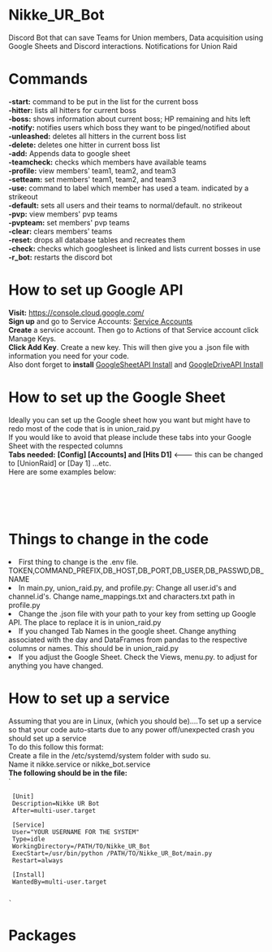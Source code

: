 # Nikke_UR_Bot
Discord Bot that can save Teams for Union members, Data acquisition using Google Sheets and Discord interactions. Notifications for Union Raid

# Commands
**-start:** command to be put in the list for the current boss<br>
**-hitter:** lists all hitters for current boss<br>
**-boss:** shows information about current boss; HP remaining and hits left<br>
**-notify:** notifies users which boss they want to be pinged/notified about<br>
**-unleashed:** deletes all hitters in the current boss list<br>
**-delete:** deletes one hitter in current boss list<br>
**-add:** Appends data to google sheet<br>
**-teamcheck:** checks which members have available teams<br>
**-profile:** view members' team1, team2, and team3<br>
**-setteam:** set members' team1, team2, and team3<br>
**-use:** command to label which member has used a team. indicated by a strikeout<br>
**-default:** sets all users and their teams to normal/default. no strikeout<br>
**-pvp:** view members' pvp teams<br>
**-pvpteam:** set members' pvp teams<br>
**-clear:** clears members' teams<br>
**-reset:** drops all database tables and recreates them<br>
**-check:** checks which googlesheet is linked and lists current bosses in use<br>
**-r_bot:** restarts the discord bot<br>


# How to set up Google API
<t>**Visit:** https://console.cloud.google.com/ <br>
  __Sign up__ and go to Service Accounts: [Service Accounts](https://console.cloud.google.com/iam-admin/serviceaccounts) <br>
  __Create__ a service account. Then go to Actions of that Service account click Manage Keys.<br>
  __Click Add Key__. Create a new key. This will then give you a .json file with information you need for your code.<br>
  Also dont forget to __install__ [GoogleSheetAPI Install](https://console.cloud.google.com/apis/api/sheets.googleapis.com/) and [GoogleDriveAPI Install](https://console.cloud.google.com/apis/api/drive.googleapis.com/) <br>
  
# How to set up the Google Sheet
<t>Ideally you can set up the Google sheet how you want but might have to redo most of the code that is in union_raid.py<br>
  If you would like to avoid that please include these tabs into your Google Sheet with the respected columns<br>
  __Tabs needed:__ **[Config] [Accounts] and [Hits D1]** <--- this can be changed to [UnionRaid] or [Day 1] ...etc. <br>
  Here are some examples below:<br>
  <br>
  <br>
  <br>
  <br>
  
# Things to change in the code
<li>First thing to change is the .env file. TOKEN,COMMAND_PREFIX,DB_HOST,DB_PORT,DB_USER,DB_PASSWD,DB_NAME<br></li>
<li>In main.py, union_raid.py, and profile.py: Change all user.id's and channel.id's. Change name_mappings.txt and characters.txt path in profile.py<br></li>
<li>Change the .json file with your path to your key from setting up Google API. The place to replace it is in union_raid.py<br></li>
<li>If you changed Tab Names in the google sheet. Change anything associated with the day and DataFrames from pandas to the respective columns or names. This should be in union_raid.py<br></li>
<li>If you adjust the Google Sheet. Check the Views, menu.py. to adjust for anything you have changed.<br></li>
  
  
# How to set up a service
Assuming that you are in Linux, (which you should be)....To set up a service so that your code auto-starts due to any power off/unexpected crash you should set up a service<br>
To do this follow this format: <br>
  <t>Create a file in the /etc/systemd/system folder with sudo su.<br>
    Name it nikke.service or nikke_bot.service<br>
 __The following should be in the file:__<br>
     `
    
    
     [Unit]
     Description=Nikke UR Bot
     After=multi-user.target

     [Service]
     User="YOUR USERNAME FOR THE SYSTEM"
     Type=idle
     WorkingDirectory=/PATH/TO/Nikke_UR_Bot
     ExecStart=/usr/bin/python /PATH/TO/Nikke_UR_Bot/main.py
     Restart=always

     [Install]
     WantedBy=multi-user.target
    
    
    `   

# Packages




